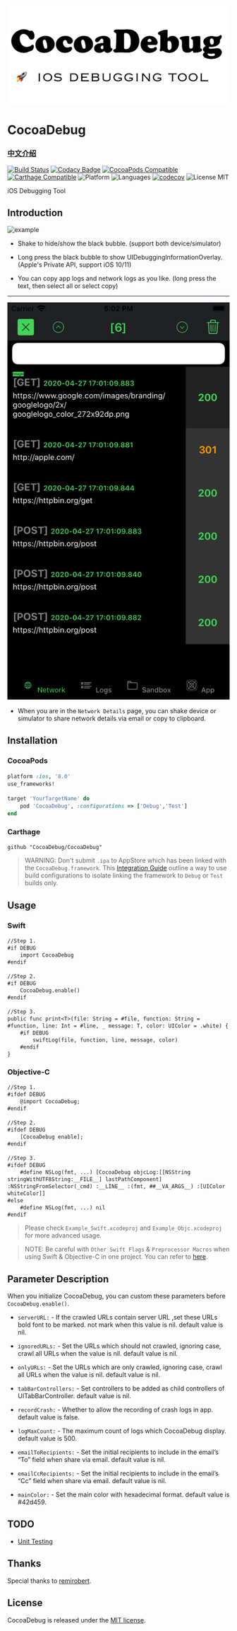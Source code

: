 <p align="center">
  <img src ="https://raw.githubusercontent.com/CocoaDebug/CocoaDebug/master/pic/logo.png"/>
</p>

# CocoaDebug

### [中文介绍](https://github.com/CocoaDebug/CocoaDebug/wiki/%E4%B8%AD%E6%96%87%E4%BB%8B%E7%BB%8D)

[![Build Status](https://travis-ci.org/CocoaDebug/CocoaDebug.svg?branch=master)](https://travis-ci.org/CocoaDebug/CocoaDebug)
[![Codacy Badge](https://api.codacy.com/project/badge/Grade/6aac8606d10f403a811cafdf870bb552)](https://www.codacy.com/app/CocoaDebug/CocoaDebug?utm_source=github.com&amp;utm_medium=referral&amp;utm_content=CocoaDebug/CocoaDebug&amp;utm_campaign=Badge_Grade)
[![CocoaPods Compatible](https://img.shields.io/cocoapods/v/CocoaDebug.svg)](https://img.shields.io/cocoapods/v/CocoaDebug.svg)
[![Carthage Compatible](https://img.shields.io/badge/Carthage-compatible-4BC51D.svg?style=flat)](https://github.com/Carthage/Carthage)
![Platform](https://img.shields.io/badge/platforms-iOS%208.0+-blue.svg)
![Languages](https://img.shields.io/badge/languages-Swift%20%7C%20ObjC-orange.svg)
[![codecov](https://codecov.io/gh/CocoaDebug/CocoaDebug/branch/master/graph/badge.svg)](https://codecov.io/gh/CocoaDebug/CocoaDebug)
<img src="https://img.shields.io/badge/license-MIT-blue.svg?style=flat" alt="License MIT"/>

iOS Debugging Tool

## Introduction

![example](https://raw.githubusercontent.com/CocoaDebug/CocoaDebug/master/pic/example.gif)

- Shake to hide/show the black bubble. (support both device/simulator)

- Long press the black bubble to show UIDebuggingInformationOverlay. (Apple's Private API, support iOS 10/11)

- You can copy app logs and network logs as you like. (long press the text, then select all or select copy)

---

![](https://raw.githubusercontent.com/CocoaDebug/CocoaDebug/master/pic/6.png)

- When you are in the `Network Details` page, you can shake device or simulator to share network details via email or copy to clipboard.

## Installation

### CocoaPods

```ruby
platform :ios, '8.0'
use_frameworks!

target 'YourTargetName' do
    pod 'CocoaDebug', :configurations => ['Debug','Test']
end
```

### Carthage

```ogdl
github "CocoaDebug/CocoaDebug"
```

> WARNING: Don't submit `.ipa` to AppStore which has been linked with the `CocoaDebug.framework`. This [Integration Guide](https://github.com/CocoaDebug/CocoaDebug/wiki/Integration-Guide) outline a way to use build configurations to isolate linking the framework to `Debug` or `Test` builds only.

## Usage

### Swift
	
    //Step 1.
    #if DEBUG
        import CocoaDebug
    #endif
	
    //Step 2.
    #if DEBUG
        CocoaDebug.enable()
    #endif

    //Step 3.
    public func print<T>(file: String = #file, function: String = #function, line: Int = #line, _ message: T, color: UIColor = .white) {
        #if DEBUG
            swiftLog(file, function, line, message, color)
        #endif
    }
	

### Objective-C
	
    //Step 1.
    #ifdef DEBUG
        @import CocoaDebug;
    #endif
	
    //Step 2.
    #ifdef DEBUG
        [CocoaDebug enable];
    #endif
	
    //Step 3.
    #ifdef DEBUG
        #define NSLog(fmt, ...) [CocoaDebug objcLog:[[NSString stringWithUTF8String:__FILE__] lastPathComponent] :NSStringFromSelector(_cmd) :__LINE__ :(fmt, ##__VA_ARGS__) :[UIColor whiteColor]]
    #else
        #define NSLog(fmt, ...) nil
    #endif

> Please check `Example_Swift.xcodeproj` and `Example_Objc.xcodeproj` for more advanced usage.

> NOTE: Be careful with `Other Swift Flags` & `Preprocessor Macros` when using Swift & Objective-C in one project. You can refer to [here](https://stackoverflow.com/questions/24111854/in-absence-of-preprocessor-macros-is-there-a-way-to-define-practical-scheme-spe).  

## Parameter Description

When you initialize CocoaDebug, you can custom these parameters before `CocoaDebug.enable()`.

- `serverURL:` - If the crawled URLs contain server URL ,set these URLs bold font to be marked. not mark when this value is nil. default value is nil.

- `ignoredURLs:` - Set the URLs which should not crawled, ignoring case, crawl all URLs when the value is nil. default value is nil.

- `onlyURLs:` - Set the URLs which are only crawled, ignoring case, crawl all URLs when the value is nil. default value is nil.

- `tabBarControllers:` - Set controllers to be added as child controllers of UITabBarController. default value is nil.

- `recordCrash:` - Whether to allow the recording of crash logs in app. default value is false.

- `logMaxCount:` - The maximum count of logs which CocoaDebug display. default value is 500.

- `emailToRecipients:` - Set the initial recipients to include in the email’s “To” field when share via email. default value is nil.

- `emailCcRecipients:` - Set the initial recipients to include in the email’s “Cc” field when share via email. default value is nil.

- `mainColor:` - Set the main color with hexadecimal format. default value is #42d459.

## TODO

- [Unit Testing](https://codecov.io/gh/CocoaDebug/CocoaDebug)

## Thanks

Special thanks to [remirobert](https://github.com/remirobert).

## License

CocoaDebug is released under the [MIT license](https://github.com/CocoaDebug/CocoaDebug/blob/master/LICENSE).